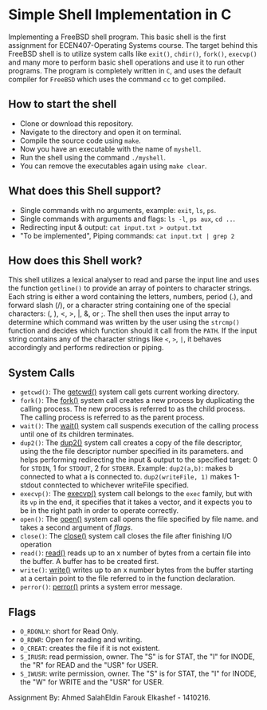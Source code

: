 # Simple Shell Implementation in C
Implementing a FreeBSD shell program.
This basic shell is the first assignment for ECEN407-Operating Systems course. The target behind this FreeBSD shell is to utilize system calls like `exit()`, `chdir()`, `fork()`, `execvp()` and many more to perform basic shell operations and use it to run other programs.
The program is completely written in `C`, and uses the default compiler for `FreeBSD` which uses the command `cc` to get compiled.

## How to start the shell

- Clone or download this repository.
- Navigate to the directory and open it on terminal.
- Compile the source code using `make`.
- Now you have an executable with the name of `myshell`.
- Run the shell using the command `./myshell`.
- You can remove the executables again using `make clear`.

What does this Shell support?
-----------------------------
- Single commands with no arguments, example: `exit`, `ls`, `ps`.
- Single commands with arguments and flags: `ls -l`, `ps aux`, `cd ..`.
- Redirecting input & output: `cat input.txt > output.txt`
- "To be implemented", Piping commands: `cat input.txt | grep 2`

How does this Shell work?
-------------------------
This shell utilizes a lexical analyser to read and parse the input line and uses the function `getline()` to provide an array of pointers to character strings. Each string is either a word containing the letters, numbers, period (.), and forward slash (/), or a character string containing one of the special characters: (, ), <, >, |, &, or ;.
The shell then uses the input array to determine which command was written by the user using the `strcmp()` function and decides which function should it call from the `PATH`.
If the input string contains any of the character strings like `<`, `>`, `|`, it behaves accordingly and performs redirection or piping.


System Calls
------------
- `getcwd()`: The [getcwd()](http://man7.org/linux/man-pages/man2/getcwd.2.html) system call gets current working directory.
- `fork()`: The [fork()](http://man7.org/linux/man-pages/man2/fork.2.html) system call creates a new process by duplicating the calling process. The new process is referred to as the child process. The calling process is referred to as the parent process.
- `wait()`: The [wait()](http://man7.org/linux/man-pages/man2/waitpid.2.html) system call suspends execution of the calling process until one of its children terminates.
- `dup2()`: The [dup2()](http://man7.org/linux/man-pages/man2/dup.2.html) system call creates a copy of the file descriptor, using the the file descriptor number specified in its parameters. and helps performing redirecting the input & output to the specified target: 0 for `STDIN`, 1 for `STDOUT`, 2 for `STDERR`.
Example: `dup2(a,b)`: makes b connected to what a is connected to. `dup2(writeFile, 1)` makes 1-stdout conntected to whichever writeFile specified.
- `execvp()`: The [execvp()](http://man7.org/linux/man-pages/man3/exec.3.html) system call belongs to the `exec` family, but with its `vp` in the end, it specifies that it takes a vector, and it expects you to be in the right path in order to operate correctly.
- `open()`: The [open()](http://man7.org/linux/man-pages/man2/open.2.html) system call opens the file specified by file name. and takes a second argument of _flags_.
- `close()`: The [close()](http://man7.org/linux/man-pages/man2/close.2.html) system call closes the file after finishing I/O operation
- `read()`: [read()](http://man7.org/linux/man-pages/man2/read.2.html) reads up to an x number of bytes from a certain file into the buffer. A buffer has to be created first.
- `write()`: [write()](http://man7.org/linux/man-pages/man2/write.2.html) writes up to an x number bytes from the buffer starting at a certain point to the file referred to in the function declaration.
- `perror()`: [perror()](http://man7.org/linux/man-pages/man3/perror.3.html) prints a system error message.

Flags
-----
- `O_RDONLY`: short for Read Only.
- `O_RDWR`: Open for reading and writing.
- `O_CREAT`: creates the file if it is not existent.
- `S_IRUSR`: read permission, owner. The "S" is for STAT, the "I" for INODE, the "R" for READ and the "USR" for USER.
- `S_IWUSR`: write permission, owner. The "S" is for STAT, the "I" for INODE, the "W" for WRITE and the "USR" for USER.


Assignment By: Ahmed SalahEldin Farouk Elkashef - 1410216.
